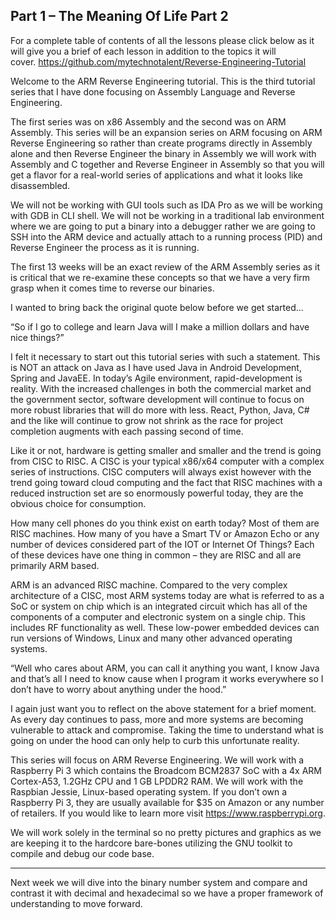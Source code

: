 ## Part 1 – The Meaning Of Life Part 2

For a complete table of contents of all the lessons please click below as it will give you a brief of each lesson in addition to the topics it will cover.&nbsp;https://github.com/mytechnotalent/Reverse-Engineering-Tutorial

Welcome to the ARM Reverse Engineering tutorial. This is the third tutorial series that I have done focusing on Assembly Language and Reverse Engineering.

The first series was on x86 Assembly and the second was on ARM Assembly. This series will be an expansion series on ARM focusing on ARM Reverse Engineering so rather than create programs directly in Assembly alone and then Reverse Engineer the binary in Assembly we will work with Assembly and C together and Reverse Engineer in Assembly so that you will get a flavor for a real-world series of applications and what it looks like disassembled.

We will not be working with GUI tools such as IDA Pro as we will be working with GDB in CLI shell. We will not be working in a traditional lab environment where we are going to put a binary into a debugger rather we are going to SSH into the ARM device and actually attach to a running process (PID) and Reverse Engineer the process as it is running.

The first 13 weeks will be an exact review of the ARM Assembly series as it is critical that we re-examine these concepts so that we have a very firm grasp when it comes time to reverse our binaries.

I wanted to bring back the original quote below before we get started...

“So if I go to college and learn Java will I make a million dollars and have nice things?”

I felt it necessary to start out this tutorial series with such a statement. This is NOT an attack on Java as I have used Java in Android Development, Spring and JavaEE. In today’s Agile environment, rapid-development is reality. With the increased challenges in both the commercial market and the government sector, software development will continue to focus on more robust libraries that will do more with less. React, Python, Java, C\# and the like will continue to grow not shrink as the race for project completion augments with each passing second of time.

Like it or not, hardware is getting smaller and smaller and the trend is going from CISC to RISC. A CISC is your typical x86/x64 computer with a complex series of instructions. CISC computers will always exist however with the trend going toward cloud computing and the fact that RISC machines with a reduced instruction set are so enormously powerful today, they are the obvious choice for consumption.

How many cell phones do you think exist on earth today? Most of them are RISC machines. How many of you have a Smart TV or Amazon Echo or any number of devices considered part of the IOT or Internet Of Things? Each of these devices have one thing in common – they are RISC and all are primarily ARM based.

ARM is an advanced RISC machine. Compared to the very complex architecture of a CISC, most ARM systems today are what is referred to as a SoC or system on chip which is an integrated circuit which has all of the components of a computer and electronic system on a single chip. This includes RF functionality as well. These low-power embedded devices can run versions of Windows, Linux and many other advanced operating systems.

“Well who cares about ARM, you can call it anything you want, I know Java and that’s all I need to know cause when I program it works everywhere so I don’t have to worry about anything under the hood.”

I again just want you to reflect on the above statement for a brief moment. As every day continues to pass, more and more systems are becoming vulnerable to attack and compromise. Taking the time to understand what is going on under the hood can only help to curb this unfortunate reality.

This series will focus on ARM Reverse Engineering. We will work with a Raspberry Pi 3 which contains the Broadcom BCM2837 SoC with a 4x ARM Cortex-A53, 1.2GHz CPU and 1 GB LPDDR2 RAM. We will work with the Raspbian Jessie, Linux-based operating system. If you don’t own a Raspberry Pi 3, they are usually available for $35 on Amazon or any number of retailers. If you would like to learn more visit <a href="https://www.raspberrypi.org/" rel="nofollow noopener" target="_blank">https://www.raspberrypi.org</a>.

We will work solely in the terminal so no pretty pictures and graphics as we are keeping it to the hardcore bare-bones utilizing the GNU toolkit to compile and debug our code base.

____

Next week we will dive into the binary number system and compare and contrast it with decimal and hexadecimal so we have a proper framework of understanding to move forward.